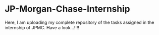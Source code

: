 # JP-Morgan-Chase-Internship

Here, I am uploading my complete repository of the tasks assigned in the internship of JPMC. Have a look...!!!!
